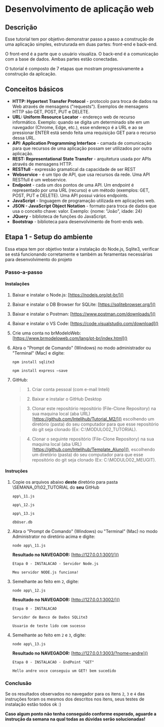 # Desenvolvimento de aplicação web

## Descrição

Esse tutorial tem por objetivo demonstrar passo a passo a construção de uma aplicação simples, estruturada em duas partes: front-end e back-end.

O front-end é a parte que o usuário visualiza. O back-end é a comunicação com a base de dados. Ambas partes estão conectadas.

O tutorial é composto de 7 etapas que mostram progressivamente a construção da aplicação.

## Conceitos básicos

- **HTTP: Hypertext Transfer Protocol** - protocolo para troca de dados na Web através de mensagens ("requests"). Exemplos de mensagens HTTP são GET, POST, PUT e DELETE.
- **URL: Uniform Resource Locator** - endereço web de recurso informático. Exemplo: quando se digita um determinado site em um navegador (Chrome, Edge, etc.), esse endereço é a URL e ao se pressionar ENTER está sendo feita uma requisição GET para o recurso dessa URL.
- **API: Application Programming Interface** - camada de comunicação para que recursos de uma aplicação possam ser utilizados por outra aplicação.
- **REST: Representational State Transfer** - arquitetura usada por APIs através de mensagens HTTP.
- **RESTfull** - expressão gramatical da capacidade de ser REST
- **Webservice** - é um tipo de API, que usa recursos da rede. Uma API RESTfull é um webservice.
- **Endpoint** - cada um dos pontos de uma API. Um endpoint é representado por uma URL (recurso) e um método (exemplos: GET, POST, PUT e DELETE). Uma API possui vários endpoints.
- **JavaScript** - linguagem de programação utilizada em aplicações web.
- **JSON - JavaScript Object Notation** - formato para troca de dados que usa o conceito chave: valor. Exemplo: {nome: "João", idade: 24}
- **JQuery** - biblioteca de funções do JavaScript.
- **Bootstrap** - biblioteca para desenvolvimento de front-ends web.

## Etapa 1 - Setup do ambiente

Essa etapa tem por objetivo testar a instalação do Node.js, Sqlite3, verificar se está funcionando corretamente e também as feramentas necessárias para desenvolvimento do projeto

### Passo-a-passo

#### Instalações

1. Baixar e instalar o Node.js: [https://nodejs.org/pt-br/]()
2. Baixar e instalar o DB Browser for SQLite: [https://sqlitebrowser.org/]()
3. Baixar e instalar o Postman: [https://www.postman.com/downloads/]()
4. Baixar e instalar o VS Code:  [https://code.visualstudio.com/download]()
5. Crie uma conta no brModeloWeb:  [https://www.brmodeloweb.com/lang/pt-br/index.html]()
6. Abra o "Prompt de Comando" (Windows) no modo administrador ou "Terminal" (Mac) e digite:

   `npm install sqlite3`
   
   `npm install express –save`
7. GitHub:
   > 1. Criar conta pessoal (com e-mail Inteli)
  
   > 2. Baixar e instalar o GitHub Desktop

   > 3. Clonar este repositório repositório (File-Clone Repository) na sua maquina local (aba URL) [https://github.com/Intelihub/Tutorial_M2/]() escolhendo um diretório (pasta) do seu computador para que esse repositório do git seja clonado (Ex: C:\MODULO02_TUTORIAL).

   > 4. Clonar o seguinte repositório (File-Clone Repository) na sua maquina local (aba URL) [https://github.com/Intelihub/Template_Aluno](), escolhendo um diretório (pasta) do seu computador para que esse repositório do git seja clonado (Ex: C:\MODULO02_MEUGIT).

#### Instruções

1. Copie os arquivos abaixo **deste** diretório para pasta \SEMANA\_01\02\_TUTORIAL do **seu** GitHub
   
	`app\_11.js`
	
	`app\_12.js`
	
	`app\_13.js`
	
	`dbUser.db`

2. Abra o "Prompt de Comando" (Windows) ou "Terminal" (Mac) no modo Administrator no diretório acima e digite:

	`node app\_11.js`

	**Resultado no NAVEGADOR:** [http://127.0.0.1:3001/]()

	`Etapa 0 - INSTALACAO - Servidor Node.js`

	`Meu servidor NODE.js funciona!`

3. Semelhante ao feito em `2`, digite:

  	`node app\_12.js`
   
   **Resultado no NAVEGADOR:** [http://127.0.0.1:3002/]()

   `Etapa 0 - INSTALACAO`
   
   `Servidor de Banco de Dados SQLite3`
   
   `Usuario de teste lido com sucesso`

4. Semelhante ao feito em `2` e `3`, digite:

   `node app\_13.js`

	**Resultado no NAVEGADOR:** [http://127.0.0.1:3003/?nome=andre]()
	
   `Etapa 0 - INSTALACAO - EndPoint "GET"`
   
   `Hello andre voce conseguiu um GET! bem sucedido`

### Conclusão
Se os resultados observados no navegador para os itens `2`, `3` e `4` das instruções foram os mesmos dos descritos nos itens, seus testes de instalação estão todos ok :)

**Caso algum ponto não tenha conseguido conforme esperado, aguarde a instrução da semana na qual todas as dúvidas serão solucionadas!**
